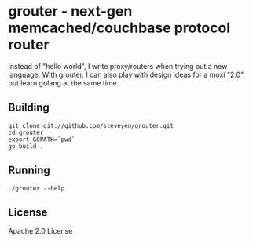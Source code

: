grouter - next-gen memcached/couchbase protocol router
======================================================

Instead of "hello world", I write proxy/routers when trying out a new
language.  With grouter, I can also play with design ideas for a moxi
"2.0", but learn golang at the same time.

Building
--------

    git clone git://github.com/steveyen/grouter.git
    cd grouter
    export GOPATH=`pwd`
    go build .

Running
-------

    ./grouter --help

License
-------

Apache 2.0 License
